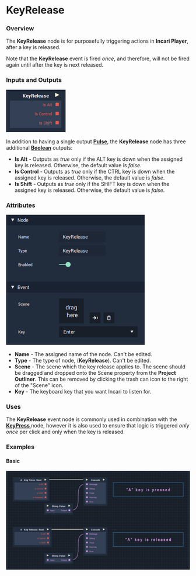# KeyRelease

### Overview

The **KeyRelease** node is for purposefully triggering actions in **Incari Player**, after a key is released.

Note that the **KeyRelease** event is fired _once_, and therefore, will not be fired again until after the key is next released.

### Inputs and Outputs

![The KeyRelease node in the Logic Editor&apos;s graph. ](../../../.gitbook/assets/keyreleasenode.png)

In addition to having a single output [**Pulse**](../../../getting-started/terminology.md), the **KeyRelease** node has three additional [**Boolean**](../../data-types/bool.md) outputs:

* **Is Alt** - Outputs as _true_ only if the ALT key is down when the assigned key is released. Otherwise, the default value is _false_.
* **Is Control** - Outputs as _true_ only if the CTRL key is down when the assigned key is released. Otherwise, the default value is _false_.
* **Is Shift** - Outputs as _true_ only if the SHIFT key is down when the assigned key is released. Otherwise, the default value is _false_.

### Attributes

![Attributes of the KeyRelease node.](../../../.gitbook/assets/keyreleaseattributes.png)

* **Name** - The assigned name of the node. Can't be edited.
* **Type** - The type of node, \(**KeyRelease**\). Can't be edited.
* **Scene** - The scene which the key release applies to. The scene should be dragged and dropped onto the Scene property from the **Project Outliner**. This can be removed by clicking the trash can icon to the right of the "Scene" icon.
* **Key** - The keyboard key that you want Incari to listen for.

### Uses

The **KeyRelease** event node is commonly used in combination with the [**KeyPress** ](keypress.md)node, however it is also used to ensure that logic is triggered _only once_ per click and only when the key is released.

### Examples

#### Basic

![A simple example of the KeyRelease node being used in combination with the KeyPress node.](../../../.gitbook/assets/keyreleasebasic.png)

